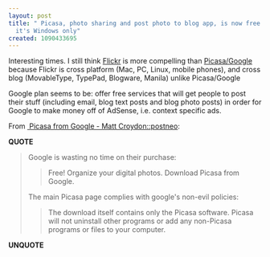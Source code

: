 ```yaml
---
layout: post
title: " Picasa, photo sharing and post photo to blog app, is now free but of course
  it's Windows only"
created: 1090433695
---
```

Interesting times.  I still think <a href="http://flickr.com/">Flickr</a> is more compelling than <a href="http://picasa.com/google/">Picasa/Google</a> because Flickr is cross platform (Mac, PC, Linux, mobile phones), and cross blog (MovableType, TypePad, Blogware, Manila) unlike Picasa/Google 

Google plan seems to be: offer free services that will get people to post their stuff (including email, blog text posts and blog photo posts) in order for Google to make money off of AdSense, i.e. context specific ads.

From <a href="http://postneo.com/2004/07/17.html#a3491">&#160;Picasa from Google - Matt Croydon::postneo</a>:
<p><strong>QUOTE</strong></p><blockquote>Google is wasting no time on their purchase:

<blockquote>Free! Organize your digital photos. Download Picasa from Google.</blockquote>

The main Picasa page complies with google's non-evil policies:

<blockquote>The download itself contains only the Picasa software. Picasa will not uninstall other programs or add any non-Picasa programs or files to your computer.</blockquote></blockquote><p><strong>UNQUOTE</strong></p>

